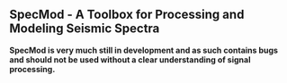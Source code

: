## SpecMod - A Toolbox for Processing and Modeling Seismic Spectra

**SpecMod is very much still in development and as such contains bugs and should
not be used without a clear understanding of signal processing.**
